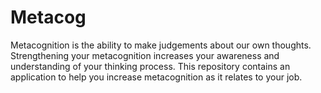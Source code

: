Metacog
=======

Metacognition is the ability to make judgements about our own thoughts. Strengthening your metacognition increases your awareness and understanding of your thinking process. This repository contains an application to help you increase metacognition as it relates to your job.
